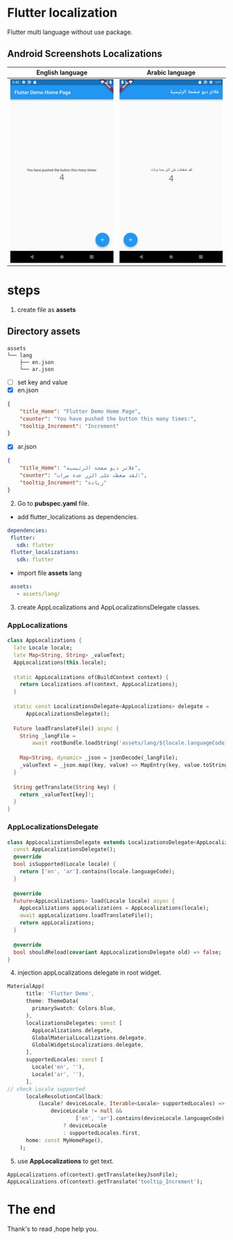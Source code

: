 # Flutter localization

Flutter multi language without use package.

## Android Screenshots Localizations


  English language                 |   Arabic language      
:---------------------------------:|:-------------------------:
![](screenshots/en.png)|![](screenshots/ar.png)

# steps
1. create file as **assets**

## Directory assets
```
assets
└── lang
    ├── en.json
    └── ar.json
```
- [ ] set key and value
- [x] en.json
```json
{
    "title_Home": "Flutter Demo Home Page",
    "counter": "You have pushed the button this many times:",
    "tooltip_Increment": "Increment"
}
```
- [x] ar.json

```json
{
    "title_Home": "فلاتر ديو صفحة الرئيسية",
    "counter": "لقد ضغطت على الزر عدة مرات:",
    "tooltip_Increment": "زيادة"
}
```

2. Go to **pubspec.yaml** file.
  - add flutter_localizations as dependencies.
 ```pubspec.yaml
dependencies:
  flutter:
    sdk: flutter
  flutter_localizations:
    sdk: flutter
```
  - import file **assets** lang
 ```pubspec.yaml
  assets:
    - assets/lang/
```
3. create AppLocalizations and AppLocalizationsDelegate classes.

### AppLocalizations
```dart
class AppLocalizations {
  late Locale locale;
  late Map<String, String> _valueText;
  AppLocalizations(this.locale);

  static AppLocalizations of(BuildContext context) {
    return Localizations.of(context, AppLocalizations);
  }

  static const LocalizationsDelegate<AppLocalizations> delegate =
      AppLocalizationsDelegate();

  Future loadTranslateFile() async {
    String _langFile =
        await rootBundle.loadString('assets/lang/${locale.languageCode}.json');

    Map<String, dynamic> _json = jsonDecode(_langFile);
    _valueText = _json.map((key, value) => MapEntry(key, value.toString()));
  }

  String getTranslate(String key) {
    return _valueText[key]!;
  }
}


```
### AppLocalizationsDelegate
```dart
class AppLocalizationsDelegate extends LocalizationsDelegate<AppLocalizations> {
  const AppLocalizationsDelegate();
  @override
  bool isSupported(Locale locale) {
    return ['en', 'ar'].contains(locale.languageCode);
  }

  @override
  Future<AppLocalizations> load(Locale locale) async {
    AppLocalizations appLocalizations = AppLocalizations(locale);
    await appLocalizations.loadTranslateFile();
    return appLocalizations;
  }

  @override
  bool shouldReload(covariant AppLocalizationsDelegate old) => false;
}

```
4. injection appLocalizations delegate in root widget.  
```dart
MaterialApp(
      title: 'Flutter Demo',
      theme: ThemeData(
        primarySwatch: Colors.blue,
      ),
      localizationsDelegates: const [
        AppLocalizations.delegate,
        GlobalMaterialLocalizations.delegate,
        GlobalWidgetsLocalizations.delegate,
      ],
      supportedLocales: const [
        Locale('en', ''),
        Locale('ar', ''),
      ],
// check Locale supported
      localeResolutionCallback:
          (Locale? deviceLocale, Iterable<Locale> supportedLocales) =>
              deviceLocale != null &&
                      ['en', 'ar'].contains(deviceLocale.languageCode)
                  ? deviceLocale
                  : supportedLocales.first,
      home: const MyHomePage(),
    );
```

5. use **AppLocalizations** to get text. 
```dart
AppLocalizations.of(context).getTranslate(keyJsonFile);
AppLocalizations.of(context).getTranslate('tooltip_Increment');
```

# The end
Thank's to read ,hope help you.


